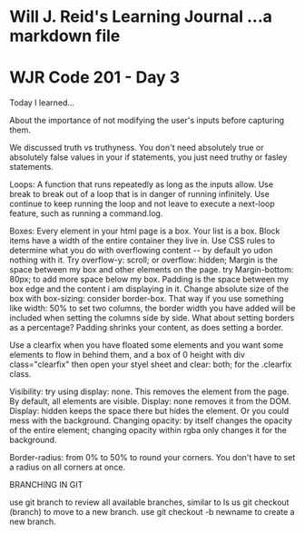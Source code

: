 Will J. Reid's Learning Journal
...a markdown file
===============================
# WJR Code 201 - Day 3

Today I learned...

About the importance of not modifying the user's inputs before capturing them.

We discussed truth vs truthyness.  You don't need absolutely true or absolutely false values in your if statements, you just need truthy or fasley statements.

Loops:
A function that runs repeatedly as long as the inputs allow.
Use break to break out of a loop that is in danger of running infinitely. Use continue to keep running the loop and not leave to execute a next-loop feature, such as running a command.log.

Boxes:
Every element in your html page is a box. Your list is a box.  Block items have a width of the entire container they live in.  Use CSS rules to determine what you do with overflowing content -- by default yo udon nothing with it.  Try overflow-y: scroll; or overflow: hidden;
Margin is the space between my box and other elements on the page. try Margin-bottom: 80px; to add more space below my box. Padding is the space between my box edge and the content i am displaying in it.
Change absolute size of the box with box-sizing: consider border-box. That way if you use  something like width: 50% to set two columns, the border width you have added will be included when setting the columns side by side.  What about setting borders as a percentage?  Padding shrinks your content, as does setting a border.

Use a clearfix when you have floated some elements and you want some elements to flow in behind them, and a box of 0 height with div class="clearfix" then open your styel sheet and clear: both; for the .clearfix class.

Visibility: try using display: none. This removes the element from the page.  By default, all elements are visible. Display: none removes it from the DOM. Display: hidden keeps the space there but hides the element.
Or you could mess with the background. Changing opacity: by itself changes the opacity of the entire element; changing opacity within rgba only changes it for the background.

Border-radius: from 0% to 50% to round your corners. You don't have to set a radius on all corners at once.

BRANCHING IN GIT

use git branch to review all available branches, similar to ls
us git checkout (branch) to move to a new branch. use git checkout -b newname to create a new branch.
